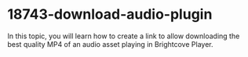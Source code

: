 # 18743-download-audio-plugin
In this topic, you will learn how to create a link to allow downloading the best quality MP4 of an audio asset playing in Brightcove Player.
